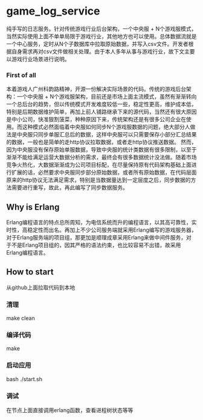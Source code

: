 # game_log_service

纯手写的日志服务。针对传统游戏行业后台架构，一个中央服 + N个游戏服模式，当然实际使用上面不单单局限于游戏行业，其他地方也可以使用。总体数据流就是一个中心服务，定时从N个子数据库中拉取原始数据，并写入csv文件。开发者根据自身需求再对csv文件做相关处理。由于本人多年从事与游戏行业，故下文主要以游戏行业场景进行说明。


### First of all
本着游戏人广州科韵路精神，开源一份解决实际场景的代码。传统的游戏后台架构：一个中央服 + N个游戏服架构，目前还是市场上面主流模式，虽然有渐渐转向一个总后台的趋势，但以传统模式开发难度较低一些，稳定性更高，维护成本低，特别是后期数据维护简单，再加上前人铺路继承下来的源代码，当然还有很大原因是中小公司，快准狠割菠菜，种种原因下来，传统架构还是有很多公司企业在使用。而这种模式必然面临着中央服如何同步N个游戏服数据的问题，绝大部分人做法是中央服只同步单服汇总后的数据，这样中央服可以只需要保存小部分汇总结果的数据，一般也是简单的走http协议拉取数据，或者走http协议推送数据。
    然而，因为中央服没有保存原始单服数据，导致中央服的统计类数据有很多限制，以至于渐渐不能给满足运营大数据分析的需求，最终会有很多数据统计没法做。随着市场竞争火热化，大数据渐渐成为公司项目标配，在尽量保持原有代码架构基础上面进行扩展的话，必然要求中央服同步部分原始数据，或者所有原始数据，在代码层面原来的http协议无法满足需求，特别是当数据量达到一定层度之后，同步数据的方法需要进行重写，故此，再此编写了同步数据服务。


## Why is Erlang
Erlang编程语言的特点总所周知，为电信系统而升的编程语言，以其高可靠性，实时性，高稳定性而出名。再加上不少公司服务端就采用Erlang编写的游戏服务器，对于Erlang服务端的项目组，那更加是顺理成章采用Erlang来做中间件服务，对于不是Erlang项目组的，因其严格的语法约束，也比较容易不出错，故采用Erlang编程语言。


## How to start
从github上面拉取代码到本地
### 清理
make clean
### 编译代码
make
### 启动应用
bash ./start.sh
### 调试
在节点上面直接调用erlang函数，查看进程树状态等等
